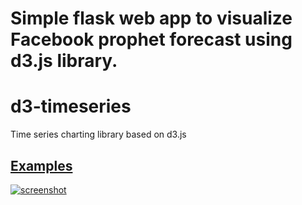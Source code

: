 # Simple flask web app to visualize Facebook prophet forecast using d3.js library.

# d3-timeseries
Time series charting library based on d3.js

## [Examples](http://mcaule.github.io/d3-timeseries/)

[
![screenshot](http://mcaule.github.io/d3-timeseries/img/d3-timeseries_screenshot1.png)
](http://mcaule.github.io/d3-timeseries/)
